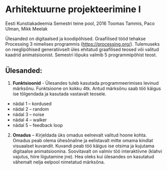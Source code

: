 # Arhitektuurne projekteerimine I

Eesti Kunstiakadeemia
Semestri teine pool, 2016
Toomas Tammis, Paco Ulman, Mikk Meelak

Ülesanded on digitaalsed ja koodipõhised. Graafilised tööd tehakse Processing 3 nimelises programmis (https://processing.org/). Tulemuseks on reeglipõhised generatiivselt üles ehitatud graafilised teosed või valitud kaadrid animatsioonist. Semestri lõpuks valmib 5 programmipõhist teost.

## Ülesanded:

1. **Funktsioonid** - Ülesandes tuleb kasutada programmeerimises levinud märksõnu. Funktsioone on kokku 4tk. Antud märksõnu saab töö käigus ise tõlgendada ja kasutada vastavalt teosele.
  + nädal 1 – kordused
  + nädal 2 – random
  + nädal 3 – noise
  + nädal 4 – walker
  + nädal 5 – feedback loop

2. **Omadus** – Kirjeldada üks omadus eelnevalt valitud hoone kohta. Omadus peab olema ühesõnaline ja eelistavalt mitte omama kindlat visuaalset kuvandit. Kuvandi peab töö käigus ise otsima ja kujutama digitaalse animatsioonina. Soovitavalt on valmiv töö interaktiivne (klahvi vajutus, hiire liigutamine jne). Hea oleks kui ülesandes on kasutatud vähemalt nelja eelpool nimetatud märksõna.
